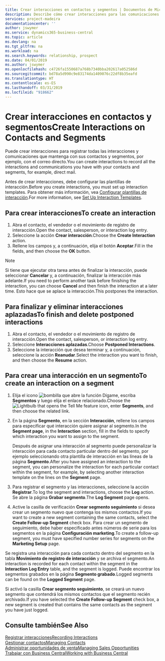 ```yaml
---
title: Crear interacciones en contactos y segmentos | Documentos de Microsoft
description: Describe cómo crear interacciones para las comunicaciones que mantenga con sus contactos y segmentos en Business Central, por ejemplo, con el correo directo.
services: project-madeira
documentationcenter: ''
author: jswymer
ms.service: dynamics365-business-central
ms.topic: article
ms.devlang: na
ms.tgt_pltfrm: na
ms.workload: na
ms.search.keywords: relationship, prospect
ms.date: 04/01/2019
ms.author: jswymer
ms.openlocfilehash: c4726fa1550687a768b7340bba202617a052586d
ms.sourcegitcommit: bd78a5d990c9e83174da1409076c22df8b35eafd
ms.translationtype: HT
ms.contentlocale: es-ES
ms.lasthandoff: 03/31/2019
ms.locfileid: "918662"
---
```

# <a name="create-interactions-on-contacts-and-segments"></a><span data-ttu-id="9d8b8-103">Crear interacciones en contactos y segmentos</span><span class="sxs-lookup"><span data-stu-id="9d8b8-103">Create Interactions on Contacts and Segments</span></span>
<span data-ttu-id="9d8b8-104">Puede crear interacciones para registrar todas las interacciones y comunicaciones que mantenga con sus contactos y segmentos, por ejemplo, con el correo directo.</span><span class="sxs-lookup"><span data-stu-id="9d8b8-104">You can create interactions to record all the interactions and communications you have with your contacts and segments, for example, direct mail.</span></span>

<span data-ttu-id="9d8b8-105">Antes de crear interacciones, debe configurar las plantillas de interacción.</span><span class="sxs-lookup"><span data-stu-id="9d8b8-105">Before you create interactions, you must set up interaction templates.</span></span> <span data-ttu-id="9d8b8-106">Para obtener más información, vea [Configurar plantillas de interacción](marketing-interactions.md).</span><span class="sxs-lookup"><span data-stu-id="9d8b8-106">For more information, see  [Set Up Interaction Templates](marketing-interactions.md).</span></span>

## <a name="to-create-an-interaction"></a><span data-ttu-id="9d8b8-107">Para crear interacciones</span><span class="sxs-lookup"><span data-stu-id="9d8b8-107">To create an interaction</span></span>
1. <span data-ttu-id="9d8b8-108">Abra el contacto, el vendedor o el movimiento de registro de interacción.</span><span class="sxs-lookup"><span data-stu-id="9d8b8-108">Open the contact, salesperson, or interaction log entry.</span></span>
2. <span data-ttu-id="9d8b8-109">Seleccione la acción **Crear interacción**.</span><span class="sxs-lookup"><span data-stu-id="9d8b8-109">Choose the **Create Interaction** action.</span></span>
3. <span data-ttu-id="9d8b8-110">Rellene los campos y, a continuación, elija el botón **Aceptar**.</span><span class="sxs-lookup"><span data-stu-id="9d8b8-110">Fill in the fields, and then choose the **OK** button.</span></span>

> [!NOTE]  
>   <span data-ttu-id="9d8b8-111">Si tiene que ejecutar otra tarea antes de finalizar la interacción, puede seleccionar **Cancelar** y, a continuación, finalizar la interacción más adelante.</span><span class="sxs-lookup"><span data-stu-id="9d8b8-111">If you need to perform another task before finishing the interaction, you can choose **Cancel** and then finish the interaction at a later time.</span></span> <span data-ttu-id="9d8b8-112">Esto hace que se aplace la interacción.</span><span class="sxs-lookup"><span data-stu-id="9d8b8-112">This postpones the interaction.</span></span>

## <a name="to-finish-and-delete-postponed-interactions"></a><span data-ttu-id="9d8b8-113">Para finalizar y eliminar interacciones aplazadas</span><span class="sxs-lookup"><span data-stu-id="9d8b8-113">To finish and delete postponed interactions</span></span>
1. <span data-ttu-id="9d8b8-114">Abra el contacto, el vendedor o el movimiento de registro de interacción.</span><span class="sxs-lookup"><span data-stu-id="9d8b8-114">Open the contact, salesperson, or interaction log entry.</span></span>
2. <span data-ttu-id="9d8b8-115">Seleccione **Interacciones aplazadas**.</span><span class="sxs-lookup"><span data-stu-id="9d8b8-115">Choose **Postponed Interactions**.</span></span>
3. <span data-ttu-id="9d8b8-116">Seleccione la interacción que desea terminar y, a continuación, seleccione la acción **Reanudar**.</span><span class="sxs-lookup"><span data-stu-id="9d8b8-116">Select the interaction you want to finish, and then choose the **Resume** action.</span></span>

## <a name="to-create-an-interaction-on-a-segment"></a><span data-ttu-id="9d8b8-117">Para crear una interacción en un segmento</span><span class="sxs-lookup"><span data-stu-id="9d8b8-117">To create an interaction on a segment</span></span>
1. <span data-ttu-id="9d8b8-118">Elija el icono ![bombilla que abre la función Dígame](media/ui-search/search_small.png "Dígame que desea hacer"), escriba **Segmentos** y luego elija el enlace relacionado.</span><span class="sxs-lookup"><span data-stu-id="9d8b8-118">Choose the ![Lightbulb that opens the Tell Me feature](media/ui-search/search_small.png "Tell me what you want to do") icon, enter **Segments**, and then choose the related link.</span></span>
2. <span data-ttu-id="9d8b8-119">En la página **Segmento**, en la sección **Interacción**, rellene los campos para especificar qué interacción quiere asignar al segmento.</span><span class="sxs-lookup"><span data-stu-id="9d8b8-119">In the **Segment page**, in the **Interaction** section, fill in the fields to specify which interaction you want to assign to the segment.</span></span>

    <span data-ttu-id="9d8b8-120">Después de asignar una interacción al segmento puede personalizar la interacción para cada contacto particular dentro del segmento, por ejemplo seleccionando otra plantilla de interacción en las líneas de la página **Segmento**.</span><span class="sxs-lookup"><span data-stu-id="9d8b8-120">After you have assigned an interaction to the segment, you can personalize the interaction for each particular contact within the segment, for example, by selecting another interaction template on the lines on the **Segment** page.</span></span>  
3. <span data-ttu-id="9d8b8-121">Para registrar el segmento y las interacciones, seleccione la acción **Registrar**.</span><span class="sxs-lookup"><span data-stu-id="9d8b8-121">To log the segment and interactions, choose the **Log** action.</span></span> <span data-ttu-id="9d8b8-122">Se abre la página **Grabar segmento**.</span><span class="sxs-lookup"><span data-stu-id="9d8b8-122">The **Log Segment** page opens.</span></span>
4. <span data-ttu-id="9d8b8-123">Active la casilla de verificación **Crear segmento seguimiento** si desea crear un segmento nuevo que contenga los mismos contactos.</span><span class="sxs-lookup"><span data-stu-id="9d8b8-123">If you want to create a new segment containing the same contacts, select the **Create Follow-up Segment** check box.</span></span> <span data-ttu-id="9d8b8-124">Para crear un segmento de seguimiento, debe haber especificado antes números de serie para los segmentos en la página **Configuración marketing**.</span><span class="sxs-lookup"><span data-stu-id="9d8b8-124">To create a follow-up segment, you must have specified number series for segments on the **Marketing Setup** page.</span></span>

<span data-ttu-id="9d8b8-125">Se registra una interacción para cada contacto dentro del segmento en la tabla **Movimiento de registro de interacción** y se archiva el segmento.</span><span class="sxs-lookup"><span data-stu-id="9d8b8-125">An interaction is recorded for each contact within the segment in the **Interaction Log Entry** table, and the segment is logged.</span></span> <span data-ttu-id="9d8b8-126">Puede encontrar los segmentos grabados en la página **Segmento grabado**.</span><span class="sxs-lookup"><span data-stu-id="9d8b8-126">Logged segments can be found on the **Logged Segment** page.</span></span>

<span data-ttu-id="9d8b8-127">Si activó la casilla **Crear segmento seguimiento**, se creará un nuevo segmento que contendrá los mismos contactos que el segmento recién archivado.</span><span class="sxs-lookup"><span data-stu-id="9d8b8-127">If you have selected the **Create Follow-up Segment** check box, a new segment is created that contains the same contacts as the segment you have just logged.</span></span>

## <a name="see-also"></a><span data-ttu-id="9d8b8-128">Consulte también</span><span class="sxs-lookup"><span data-stu-id="9d8b8-128">See Also</span></span>
[<span data-ttu-id="9d8b8-129">Registrar interacciones</span><span class="sxs-lookup"><span data-stu-id="9d8b8-129">Recording Interactions</span></span>](marketing-interactions.md)  
[<span data-ttu-id="9d8b8-130">Gestionar contactos</span><span class="sxs-lookup"><span data-stu-id="9d8b8-130">Managing Contacts</span></span>](marketing-contacts.md)  
[<span data-ttu-id="9d8b8-131">Administrar oportunidades de venta</span><span class="sxs-lookup"><span data-stu-id="9d8b8-131">Managing Sales Opportunities</span></span>](marketing-manage-sales-opportunities.md)  
[<span data-ttu-id="9d8b8-132">Trabajar con Business Central</span><span class="sxs-lookup"><span data-stu-id="9d8b8-132">Working with Business Central</span></span>](ui-work-product.md)

